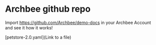 # Archbee github repo

Import <https://github.com/Archbee/demo-docs> in your Archbee Account and see it how it works!

[petstore-2.0.yaml](Link to a file)
